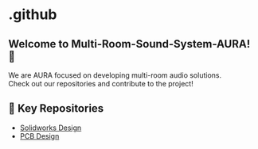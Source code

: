 # .github

## Welcome to Multi-Room-Sound-System-AURA! 🎵

We are AURA focused on developing multi-room audio solutions.  
Check out our repositories and contribute to the project!

## 🔗 Key Repositories
- [Solidworks Design](https://github.com/your-org/main-repo)
- [PCB Design](https://github.com/your-org/pcb-repo)

